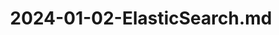 ---
layout: post
title: 2024-01-02-ElasticSearch.md
categories: [Elastic-search]
description: 
keywords: ElasticSearch.md
mermaid: false
sequence: false
flow: false
mathjax: false
mindmap: false
mindmap2: false
---